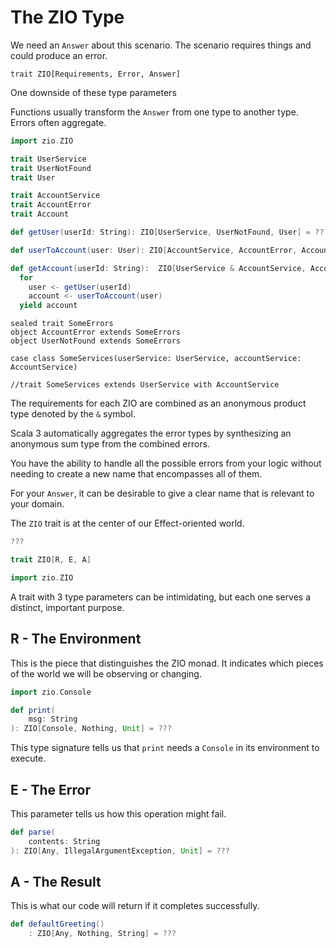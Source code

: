 # The ZIO Type


We need an `Answer` about this scenario.  The scenario requires things and could produce an error.
```
trait ZIO[Requirements, Error, Answer]
```

One downside of these type parameters 

Functions usually transform the `Answer` from one type to another type.  Errors often aggregate.

```scala mdoc
import zio.ZIO

trait UserService
trait UserNotFound
trait User

trait AccountService
trait AccountError
trait Account

def getUser(userId: String): ZIO[UserService, UserNotFound, User] = ???

def userToAccount(user: User): ZIO[AccountService, AccountError, Account] = ???

def getAccount(userId: String):  ZIO[UserService & AccountService, AccountError | UserNotFound, Account] =
  for
    user <- getUser(userId)
    account <- userToAccount(user)
  yield account
```

```
sealed trait SomeErrors
object AccountError extends SomeErrors
object UserNotFound extends SomeErrors
```

```
case class SomeServices(userService: UserService, accountService: AccountService)

//trait SomeServices extends UserService with AccountService
```

The requirements for each ZIO are combined as an anonymous product type denoted by the `&` symbol.

Scala 3 automatically aggregates the error types by synthesizing an anonymous sum type from the combined errors.

You have the ability to handle all the possible errors from your logic without needing to create a new name that encompasses all of them.

For your `Answer`, it can be desirable to give a clear name that is relevant to your domain.


The `ZIO` trait is at the center of our Effect-oriented world.

```scala
???
```

```scala
trait ZIO[R, E, A]
```

```scala mdoc
import zio.ZIO
```

A trait with 3 type parameters can be intimidating, but each one serves a distinct, important purpose.

## R - The Environment

This is the piece that distinguishes the ZIO monad.
It indicates which pieces of the world we will be observing or changing.

```scala mdoc
import zio.Console

def print(
    msg: String
): ZIO[Console, Nothing, Unit] = ???
```

This type signature tells us that `print` needs a `Console` in its environment to execute.

## E - The Error

This parameter tells us how this operation might fail.

```scala mdoc
def parse(
    contents: String
): ZIO[Any, IllegalArgumentException, Unit] = ???
```

## A - The Result

This is what our code will return if it completes successfully.

```scala mdoc
def defaultGreeting()
    : ZIO[Any, Nothing, String] = ???
```

